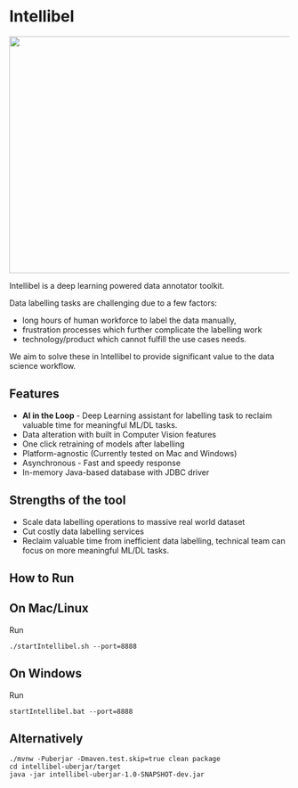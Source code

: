 # Intellibel

<p align="center">
  <img align="middle" src="metadata/sample.gif" width="680" height="425"/>
</p>

Intellibel is a deep learning powered data annotator toolkit.  

Data labelling tasks are challenging due to a few factors:
- long hours of human workforce to label the data manually, 
- frustration processes which further complicate the labelling work
- technology/product which cannot fulfill the use cases needs.

We aim to solve these in Intellibel to provide significant value to the data science workflow.

## Features
- **AI in the Loop** - Deep Learning assistant for labelling task to reclaim valuable time for meaningful ML/DL tasks.
- Data alteration with built in Computer Vision features
- One click retraining of models after labelling  
- Platform-agnostic (Currently tested on Mac and Windows)
- Asynchronous - Fast and speedy response
- In-memory Java-based database with JDBC driver

## Strengths of the tool
- Scale data labelling operations to massive real world dataset  
- Cut costly data labelling services
- Reclaim valuable time from inefficient data labelling, technical team can focus on more meaningful ML/DL tasks.

## How to Run

## On Mac/Linux
Run  
```
./startIntellibel.sh --port=8888
```

## On Windows
Run  
```
startIntellibel.bat --port=8888
```

## Alternatively
```
./mvnw -Puberjar -Dmaven.test.skip=true clean package  
cd intellibel-uberjar/target  
java -jar intellibel-uberjar-1.0-SNAPSHOT-dev.jar  
```

